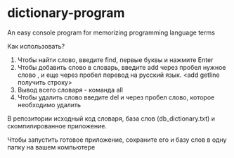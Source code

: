 # dictionary-program
An easy console program for memorizing programming language terms

Как использовать?
1. Чтобы найти слово, введите find, первые буквы и нажмите Enter  <find your_word>
2. Чтобы добавить слово в словарь, введите add через пробел нужное слово , и еще через пробел перевод на русский язык. <add getline получить строку>
3. Вывод всего словаря -  команда all
4. Чтобы удалить слово введите del и через пробел слово, которое необходимо удалить <del your_word>

В репозитории исходный код словаря, база слов (db_dictionary.txt) и скомпилированное приложение.
 
Чтобы запустить готовое приложение, сохраните его и базу слов в одну папку на вашем компьютере